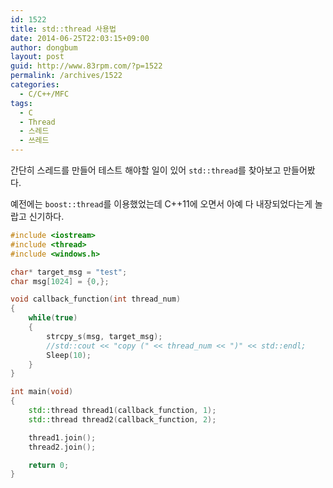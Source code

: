```yaml
---
id: 1522
title: std::thread 사용법
date: 2014-06-25T22:03:15+09:00
author: dongbum
layout: post
guid: http://www.83rpm.com/?p=1522
permalink: /archives/1522
categories:
  - C/C++/MFC
tags:
  - C
  - Thread
  - 스레드
  - 쓰레드
---
```

간단히 스레드를 만들어 테스트 해야할 일이 있어 `std::thread`를 찾아보고 만들어봤다.

예전에는 `boost::thread`를 이용했었는데 C++11에 오면서 아예 다 내장되었다는게 놀랍고 신기하다.

```cpp
#include <iostream>
#include <thread>
#include <windows.h>

char* target_msg = "test";
char msg[1024] = {0,};

void callback_function(int thread_num)
{
    while(true)
    {
        strcpy_s(msg, target_msg);
        //std::cout << "copy (" << thread_num << ")" << std::endl;
        Sleep(10);
    }
}

int main(void)
{
    std::thread thread1(callback_function, 1);
    std::thread thread2(callback_function, 2);

    thread1.join();
    thread2.join();

    return 0;
}
```
